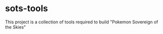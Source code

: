 # sots-tools
This project is a collection of tools required to build "Pokemon Sovereign of the Skies"
